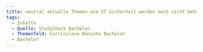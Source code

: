 ```yaml
---
title: neutral aktuelle Themen wie IT Sicherheit werden noch nicht behandelt
tags:
  - Inhalte
  - Quelle: StudyCheck Bachelor
  - Themenfeld: Curriculare Wünsche Bachelor
  - Bachelor
---
```

